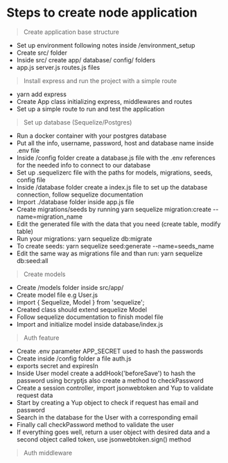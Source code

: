 # Steps to create node application

> Create application base structure

- Set up environment following notes inside /environment_setup
- Create src/ folder
- Inside src/ create app/ database/ config/ folders
- app.js server.js routes.js files

> Install express and run the project with a simple route

- yarn add express
- Create App class initializing express, middlewares and routes
- Set up a simple route to run and test the application

> Set up database (Sequelize/Postgres)

- Run a docker container with your postgres database
- Put all the info, username, password, host and database name inside .env file
- Inside /config folder create a database.js file with the .env references for the needed info to connect to our database
- Set up .sequelizerc file with the paths for models, migrations, seeds, config file
- Inside /database folder create a index.js file to set up the database connection, follow sequelize documentation
- Import ./database folder inside app.js file
- Create migrations/seeds by running yarn sequelize migration:create --name=migration_name
- Edit the generated file with the data that you need (create table, modify table)
- Run your migrations: yarn sequelize db:migrate
- To create seeds: yarn sequelize seed:generate --name=seeds_name
- Edit the same way as migrations file and than run: yarn sequelize db:seed:all

> Create models

- Create /models folder inside src/app/
- Create model file e.g User.js
- import { Sequelize, Model } from 'sequelize';
- Created class should extend sequelize Model
- Follow sequelize documentation to finish model file
- Import and initialize model inside database/index.js

> Auth feature

- Create .env parameter APP_SECRET used to hash the passwords
- Create inside /config folder a file auth.js
- exports secret and expiresIn
- Inside User model create a addHook('beforeSave') to hash the password using bcryptjs also create a method to checkPassword
- Create a session controller, import jsonwebtoken and Yup to validate request data
- Start by creating a Yup object to check if request has email and password
- Search in the database for the User with a corresponding email
- Finally call checkPassword method to validate the user
- If everything goes well, return a user object with desired data and a second object called token, use jsonwebtoken.sign() method

> Auth middleware
